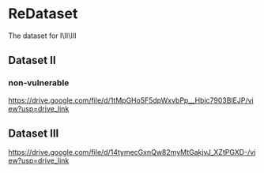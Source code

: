 # ReDataset
The dataset for I\II\III

## Dataset II
### non-vulnerable
https://drive.google.com/file/d/1tMpGHo5F5dpWxvbPp__Hbjc7903BlEJP/view?usp=drive_link

## Dataset III
https://drive.google.com/file/d/14tymecGxnQw82myMtGakjvJ_XZtPGXD-/view?usp=drive_link
